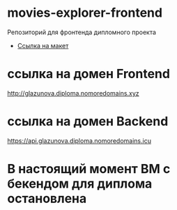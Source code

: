 # movies-explorer-frontend
Репозиторий для фронтенда дипломного проекта

* [Ссылка на макет](https://disk.yandex.ru/d/OiBa8MBXbw91Ag)

# ссылка на домен Frontend
http://glazunova.diploma.nomoredomains.xyz

# ссылка на домен Backend
https://api.glazunova.diploma.nomoredomains.icu

# В настоящий момент ВМ с бекендом для диплома остановлена
